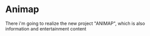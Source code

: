 # Animap
There i'm going to realize the new project "ANIMAP", which is also information and entertainment content
